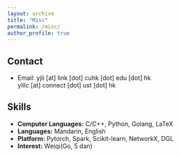 ```yaml
---
layout: archive
title: "Misc"
permalink: /misc/
author_profile: true
---
```


## Contact

* Email: yjli [at] link [dot] cuhk [dot] edu [dot] hk  
         ylilc [at] connect [dot] ust [dot] hk

## Skills

* <b>Computer Languages:</b> C/C++, Python, Golang, LaTeX
* <b>Languages:</b> Mandarin, English
* <b>Platform:</b> Pytorch, Spark, Scikit-learn, NetworkX, DGL
* <b>Interest:</b> Weiqi(Go, 5 dan)
